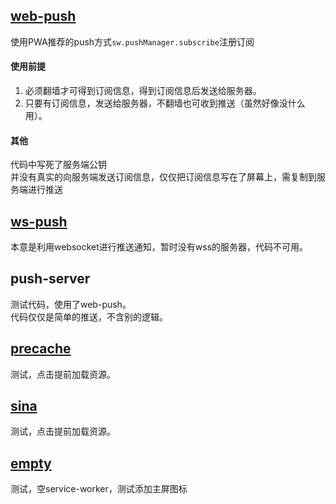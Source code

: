 ## [web-push](./web-push)
使用PWA推荐的push方式`sw.pushManager.subscribe`注册订阅  

#### 使用前提  
1. 必须翻墙才可得到订阅信息，得到订阅信息后发送给服务器。  
2. 只要有订阅信息，发送给服务器，不翻墙也可收到推送（虽然好像没什么用）。  

#### 其他 
代码中写死了服务端公钥  
并没有真实的向服务端发送订阅信息，仅仅把订阅信息写在了屏幕上，需复制到服务端进行推送  

## [ws-push](./ws-push)
本意是利用websocket进行推送通知，暂时没有wss的服务器，代码不可用。  

## push-server  
测试代码，使用了web-push。  
代码仅仅是简单的推送，不含别的逻辑。

## [precache](./precache)
测试，点击提前加载资源。  

## [sina](./sina)
测试，点击提前加载资源。  

## [empty](./empty)
测试，空service-worker，测试添加主屏图标 